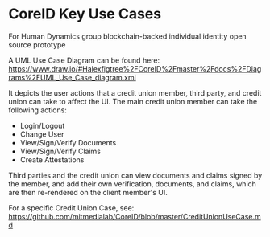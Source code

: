 # CoreID Key Use Cases

For Human Dynamics group blockchain-backed individual identity open source prototype

A UML Use Case Diagram can be found here:
https://www.draw.io/#Halexfigtree%2FCoreID%2Fmaster%2Fdocs%2FDiagrams%2FUML_Use_Case_diagram.xml

It depicts the user actions that a credit union member, third party, and credit union can take to 
affect the UI.  The main credit union member can take the following actions:

  - Login/Logout
  - Change User
  - View/Sign/Verify Documents
  - View/Sign/Verify Claims
  - Create Attestations

Third parties and the credit union can view documents and claims signed by the member, and add their 
own verification, documents, and claims, which are then re-rendered on the client member's UI.

For a specific Credit Union Case, see:
https://github.com/mitmedialab/CoreID/blob/master/CreditUnionUseCase.md



